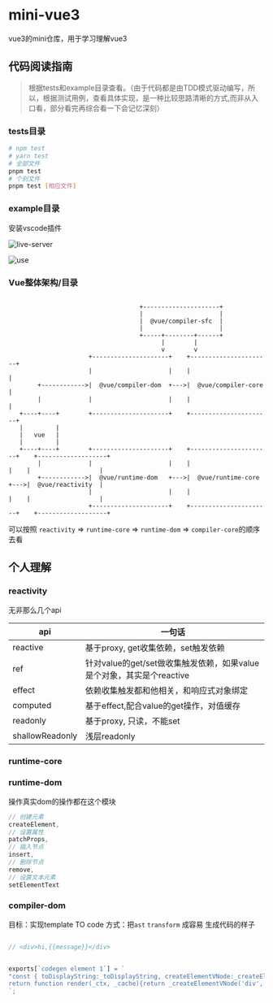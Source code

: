 # mini-vue3
vue3的mini仓库，用于学习理解vue3


## 代码阅读指南

> 根据tests和example目录查看。（由于代码都是由TDD模式驱动编写，所以，根据测试用例，查看具体实现，是一种比较思路清晰的方式,而非从入口看，部分看完再综合看一下会记忆深刻）

### tests目录

```sh
# npm test
# yarn test
# 全部文件
pnpm test
# 个别文件
pnpm test [相应文件]

```

### example目录

安装vscode插件

![live-server](https://gift-static.hongyibo.com.cn/static/kfpub/7632/WX20220522-215018@2x.png)

![use](https://gift-static.hongyibo.com.cn/static/kfpub/7632/WX20220522-215053@2x.png)

### Vue整体架构/目录

```

                                    +---------------------+
                                    |                     |
                                    |  @vue/compiler-sfc  |
                                    |                     |
                                    +-----+--------+------+
                                          |        |
                                          v        v
                      +---------------------+    +----------------------+
                      |                     |    |                      |
        +------------>|  @vue/compiler-dom  +--->|  @vue/compiler-core  |
        |             |                     |    |                      |
   +----+----+        +---------------------+    +----------------------+
   |         |
   |   vue   |
   |         |
   +----+----+        +---------------------+    +----------------------+    +-------------------+
        |             |                     |    |                      |    |                   |
        +------------>|  @vue/runtime-dom   +--->|  @vue/runtime-core   +--->|  @vue/reactivity  |
                      |                     |    |                      |    |                   |
                      +---------------------+    +----------------------+    +-------------------+
```

可以按照 `reactivity` => `runtime-core` => `runtime-dom` => `compiler-core`的顺序去看

## 个人理解

### reactivity

无非那么几个api

|api|一句话|
|---|---
|reactive| 基于proxy, get收集依赖，set触发依赖
|ref| 针对value的get/set做收集触发依赖，如果value是个对象，其实是个reactive
|effect|依赖收集触发都和他相关，和响应式对象绑定
|computed | 基于effect,配合value的get操作，对值缓存
|readonly| 基于proxy, 只读，不能set
|shallowReadonly | 浅层readonly

### runtime-core

### runtime-dom

操作真实dom的操作都在这个模块

```js
// 创建元素
createElement,
// 设置属性
patchProps,
// 插入节点
insert,
// 删除节点
remove,
// 设置文本元素
setElementText
```

### compiler-dom
目标：实现template TO code
方式：把`ast` `transform` 成容易 生成代码的样子
```js

// <div>hi,{{message}}</div>


exports[`codegen element 1`] = `
"const { toDisplayString:_toDisplayString, createElementVNode:_createElementVNode } = Vue
return function render(_ctx, _cache){return _createElementVNode('div', null, 'hi,' + _toDisplayString(_ctx.message))}"
`;
```